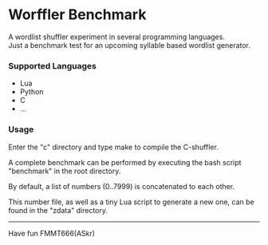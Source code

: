 
Worffler Benchmark
==================

A wordlist shuffler experiment in several programming languages.  
Just a benchmark test for an upcoming syllable based wordlist generator.

 
### Supported Languages

 - Lua
 - Python
 - C
 - ...

 
### Usage

 Enter the "c" directory and type make to compile the C-shuffler.
 
 A complete benchmark can be performed by executing the bash script "benchmark"
 in the root directory.

 By default, a list of numbers (0..7999) is concatenated to each other.
 
 This number file, as well as a tiny Lua script to generate a new one,
 can be found in the "zdata" directory.


---
Have fun
FMMT666(ASkr)
